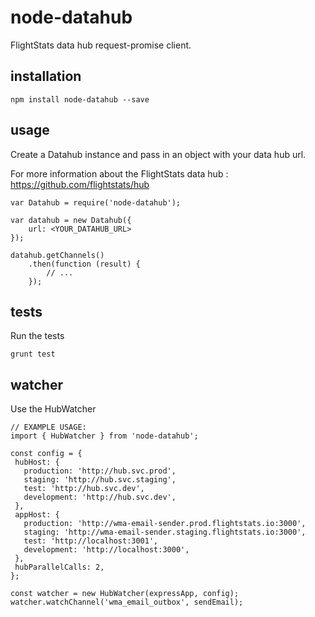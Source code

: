 # node-datahub

FlightStats data hub request-promise client.

## installation

```shell
npm install node-datahub --save
```

## usage

Create a Datahub instance and pass in an object with your data hub url.

For more information about the FlightStats data hub : https://github.com/flightstats/hub

```
var Datahub = require('node-datahub');

var datahub = new Datahub({
    url: <YOUR_DATAHUB_URL>
});

datahub.getChannels()
    .then(function (result) {
        // ...
    });
```

## tests

Run the tests
```shell
grunt test
```

## watcher

Use the HubWatcher

```
// EXAMPLE USAGE:
import { HubWatcher } from 'node-datahub';

const config = {
 hubHost: {
   production: 'http://hub.svc.prod',
   staging: 'http://hub.svc.staging',
   test: 'http://hub.svc.dev',
   development: 'http://hub.svc.dev',
 },
 appHost: {
   production: 'http://wma-email-sender.prod.flightstats.io:3000',
   staging: 'http://wma-email-sender.staging.flightstats.io:3000',
   test: 'http://localhost:3001',
   development: 'http://localhost:3000',
 },
 hubParallelCalls: 2,
};

const watcher = new HubWatcher(expressApp, config);
watcher.watchChannel('wma_email_outbox', sendEmail);
```
